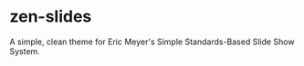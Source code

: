 zen-slides
==========

A simple, clean theme for Eric Meyer's Simple Standards-Based Slide Show System.
